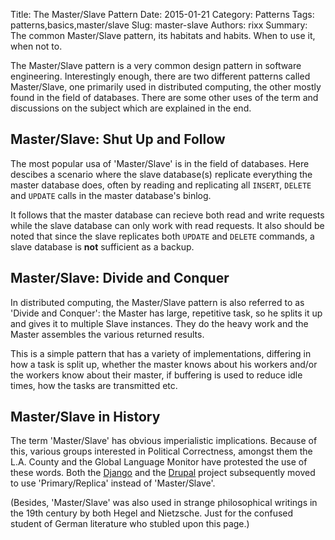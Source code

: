 Title: The Master/Slave Pattern
Date:   2015-01-21
Category: Patterns
Tags: patterns,basics,master/slave
Slug: master-slave
Authors: rixx
Summary: The common Master/Slave pattern, its habitats and habits. When to use it, when not to.

The Master/Slave pattern is a very common design pattern in software engineering. Interestingly enough, there are two different patterns called Master/Slave, one primarily used in distributed computing, the other mostly found in the field of databases. There are some other uses of the term and discussions on the subject which are explained in the end.

## Master/Slave: Shut Up and Follow

The most popular usa of 'Master/Slave' is in the field of databases. Here descibes a scenario where the slave database(s) replicate everything the master database does, often by reading and replicating all `INSERT`, `DELETE` and `UPDATE` calls in the master database's binlog.

It follows that the master database can recieve both read and write requests while the slave database can only work with read requests. It also should be noted that since the slave replicates both `UPDATE` and `DELETE` commands, a slave database is **not** sufficient as a backup.

## Master/Slave: Divide and Conquer

In distributed computing, the Master/Slave pattern is also referred to as 'Divide and Conquer': the Master has large, repetitive task, so he splits it up and gives it to multiple Slave instances. They do the heavy work and the Master assembles the various returned results.

This is a simple pattern that has a variety of implementations, differing in how a task is split up, whether the master knows about his workers and/or the workers know about their master, if buffering is used to reduce idle times, how the tasks are transmitted etc.

## Master/Slave in History

The term 'Master/Slave' has obvious imperialistic implications. Because of this, various groups interested in Political Correctness, amongst them the L.A. County and the Global Language Monitor have protested the use of these words. Both the [Django](https://github.com/django/django/pull/2694#discussion_r12865261) and the [Drupal](https://www.drupal.org/node/2275877) project subsequently moved to use 'Primary/Replica' instead of 'Master/Slave'.

(Besides, 'Master/Slave' was also used in strange philosophical writings in the 19th century by both Hegel and Nietzsche. Just for the confused student of German literature who stubled upon this page.)


